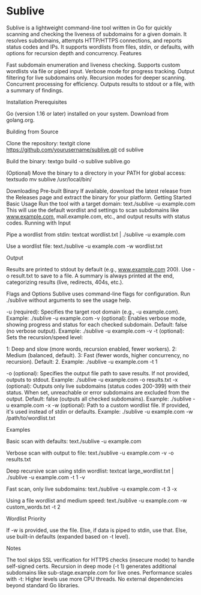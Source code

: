 # Sublive
Sublive is a lightweight command-line tool written in Go for quickly scanning and checking the liveness of subdomains for a given domain. It resolves subdomains, attempts HTTP/HTTPS connections, and reports status codes and IPs. It supports wordlists from files, stdin, or defaults, with options for recursion depth and concurrency.
Features

Fast subdomain enumeration and liveness checking.
Supports custom wordlists via file or piped input.
Verbose mode for progress tracking.
Output filtering for live subdomains only.
Recursion modes for deeper scanning.
Concurrent processing for efficiency.
Outputs results to stdout or a file, with a summary of findings.

Installation
Prerequisites

Go (version 1.16 or later) installed on your system. Download from golang.org.

Building from Source

Clone the repository:
textgit clone https://github.com/yourusername/sublive.git
cd sublive

Build the binary:
textgo build -o sublive sublive.go

(Optional) Move the binary to a directory in your PATH for global access:
textsudo mv sublive /usr/local/bin/


Downloading Pre-built Binary
If available, download the latest release from the Releases page and extract the binary for your platform.
Getting Started
Basic Usage
Run the tool with a target domain:
text./sublive -u example.com
This will use the default wordlist and settings to scan subdomains like www.example.com, mail.example.com, etc., and output results with status codes.
Running with Input

Pipe a wordlist from stdin:
textcat wordlist.txt | ./sublive -u example.com

Use a wordlist file:
text./sublive -u example.com -w wordlist.txt


Output

Results are printed to stdout by default (e.g., www.example.com 200).
Use -o result.txt to save to a file.
A summary is always printed at the end, categorizing results (live, redirects, 404s, etc.).

Flags and Options
Sublive uses command-line flags for configuration. Run ./sublive without arguments to see the usage help.

-u <domain> (required):
Specifies the target root domain (e.g., -u example.com).
Example: ./sublive -u example.com
-v (optional):
Enables verbose mode, showing progress and status for each checked subdomain.
Default: false (no verbose output).
Example: ./sublive -u example.com -v
-t <level> (optional):
Sets the recursion/speed level:

1: Deep and slow (more words, recursion enabled, fewer workers).
2: Medium (balanced, default).
3: Fast (fewer words, higher concurrency, no recursion).
Default: 2.
Example: ./sublive -u example.com -t 1


-o <file> (optional):
Specifies the output file path to save results. If not provided, outputs to stdout.
Example: ./sublive -u example.com -o results.txt
-x (optional):
Outputs only live subdomains (status codes 200-399) with their status. When set, unreachable or error subdomains are excluded from the output.
Default: false (outputs all checked subdomains).
Example: ./sublive -u example.com -x
-w <file> (optional):
Path to a custom wordlist file. If provided, it's used instead of stdin or defaults.
Example: ./sublive -u example.com -w /path/to/wordlist.txt

Examples

Basic scan with defaults:
text./sublive -u example.com

Verbose scan with output to file:
text./sublive -u example.com -v -o results.txt

Deep recursive scan using stdin wordlist:
textcat large_wordlist.txt | ./sublive -u example.com -t 1 -v

Fast scan, only live subdomains:
text./sublive -u example.com -t 3 -x

Using a file wordlist and medium speed:
text./sublive -u example.com -w custom_words.txt -t 2


Wordlist Priority

If -w is provided, use the file.
Else, if data is piped to stdin, use that.
Else, use built-in defaults (expanded based on -t level).

Notes

The tool skips SSL verification for HTTPS checks (insecure mode) to handle self-signed certs.
Recursion in deep mode (-t 1) generates additional subdomains like sub-stage.example.com for live ones.
Performance scales with -t: Higher levels use more CPU threads.
No external dependencies beyond standard Go libraries.
